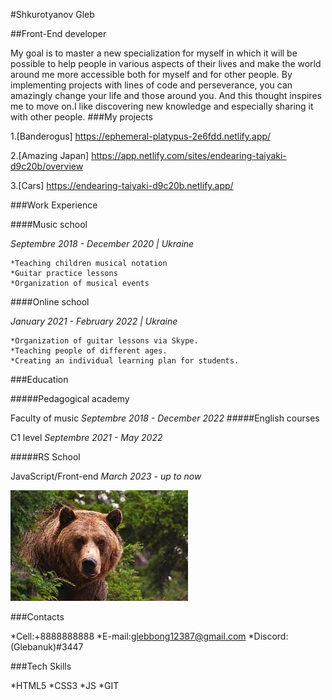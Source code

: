 #Shkurotyanov Gleb 

##Front-End developer

My goal is to master a new specialization for myself in which it will be possible to help people in various aspects of their lives and make the world around me more accessible both for myself and for other people. By implementing projects with lines of code and perseverance, you can amazingly change your life and those around you. And this thought inspires me to move on.I like discovering new knowledge and especially sharing it with other people.
###My projects

1.[Banderogus]
https://ephemeral-platypus-2e6fdd.netlify.app/  

2.[Amazing Japan]
https://app.netlify.com/sites/endearing-taiyaki-d9c20b/overview 

3.[Cars]
https://endearing-taiyaki-d9c20b.netlify.app/

###Work Experience

####Music school

*Septembre 2018 - December 2020 | Ukraine*

    *Teaching children musical notation
    *Guitar practice lessons
    *Organization of musical events
####Online school

*January 2021 - February 2022  | Ukraine*

    *Organization of guitar lessons via Skype.
    *Teaching people of different ages.
    *Сreating an individual learning plan for students.

###Education

#####Pedagogical academy

Faculty of music
*Septembre 2018 - December 2022*
#####English courses

C1 level
*Septembre 2021 - May 2022*

#####RS School

JavaScript/Front-end 
*March 2023 - up to now*

![my avatar](./brown%20bear.jpg)

###Contacts

*Cell:+8888888888
*E-mail:glebbong12387@gmail.com
*Discord:(Glebanuk)#3447

###Tech Skills

*HTML5
*CSS3
*JS
*GIT
 